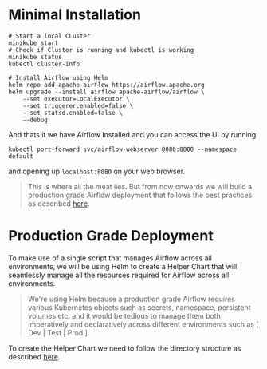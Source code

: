 # Minimal Installation
```
# Start a local CLuster
minikube start
# Check if Cluster is running and kubectl is working
minikube status
kubectl cluster-info
```
```
# Install Airflow using Helm
helm repo add apache-airflow https://airflow.apache.org
helm upgrade --install airflow apache-airflow/airflow \
    --set executor=LocalExecutor \
    --set triggerer.enabled=false \
    --set statsd.enabled=false \
    --debug
```
And thats it we have Airflow Installed and you can access the UI by running
```
kubectl port-forward svc/airflow-webserver 8080:8080 --namespace default
```
and opening up `localhost:8080` on your web browser.

>This is where all the meat lies. But from now onwards we will build a production grade Airflow deployment that follows the best practices as described [here](https://airflow.apache.org/docs/helm-chart/stable/production-guide.html).

# Production Grade Deployment

To make use of a single script that manages Airflow across all environments, we will be using Helm to create a Helper Chart that will seamlessly manage all the resources required for Airflow across all environments.

> We're using Helm because a production grade Airflow requires various Kubernetes objects such as secrets, namespace, persistent volumes etc. and it would be tedious to manage them both imperatively and declaratively across different environments such as [ Dev | Test | Prod ]. 

To create the Helper Chart we need to follow the directory structure as described [here](https://helm.sh/docs/chart_template_guide/getting_started/).

